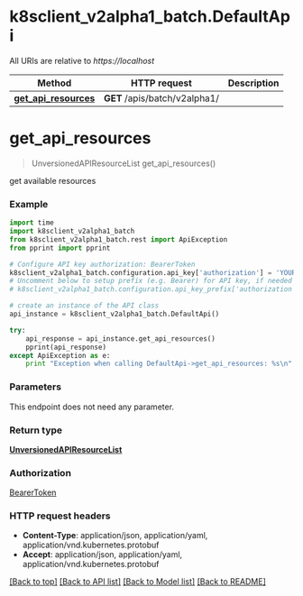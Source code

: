# k8sclient_v2alpha1_batch.DefaultApi

All URIs are relative to *https://localhost*

Method | HTTP request | Description
------------- | ------------- | -------------
[**get_api_resources**](DefaultApi.md#get_api_resources) | **GET** /apis/batch/v2alpha1/ | 


# **get_api_resources**
> UnversionedAPIResourceList get_api_resources()



get available resources

### Example 
```python
import time
import k8sclient_v2alpha1_batch
from k8sclient_v2alpha1_batch.rest import ApiException
from pprint import pprint

# Configure API key authorization: BearerToken
k8sclient_v2alpha1_batch.configuration.api_key['authorization'] = 'YOUR_API_KEY'
# Uncomment below to setup prefix (e.g. Bearer) for API key, if needed
# k8sclient_v2alpha1_batch.configuration.api_key_prefix['authorization'] = 'Bearer'

# create an instance of the API class
api_instance = k8sclient_v2alpha1_batch.DefaultApi()

try: 
    api_response = api_instance.get_api_resources()
    pprint(api_response)
except ApiException as e:
    print "Exception when calling DefaultApi->get_api_resources: %s\n" % e
```

### Parameters
This endpoint does not need any parameter.

### Return type

[**UnversionedAPIResourceList**](UnversionedAPIResourceList.md)

### Authorization

[BearerToken](../README.md#BearerToken)

### HTTP request headers

 - **Content-Type**: application/json, application/yaml, application/vnd.kubernetes.protobuf
 - **Accept**: application/json, application/yaml, application/vnd.kubernetes.protobuf

[[Back to top]](#) [[Back to API list]](../README.md#documentation-for-api-endpoints) [[Back to Model list]](../README.md#documentation-for-models) [[Back to README]](../README.md)

